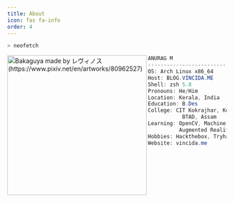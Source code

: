 ```yaml
---
title: About
icon: fas fa-info
order: 4
---
```


```zsh
> neofetch
```
<img align="left" src="https://i.redd.it/h7dae4o0uk461.jpg" alt="Bakaguya made by レヴィノス (https://www.pixiv.net/en/artworks/80962527)" width="320" /> 

```csharp
ANURAG M
-------------------------
OS: Arch Linux x86_64
Host: BLOG.VINCIDA.ME
Shell: zsh 5.8
Pronouns: He/Him
Location: Kerala, India
Education: B.Des
College: CIT Kokrajhar, Kokrajhar,
           BTAD, Assam
Learning: OpenCV, Machine Learning,
          Augmented Reality, Python
Hobbies: Hackthebox, Tryhackme
Website: vincida.me
```
